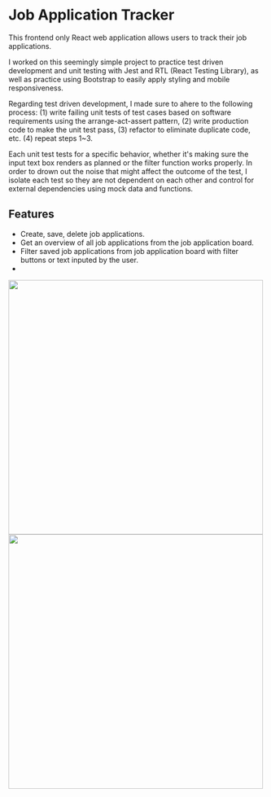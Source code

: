 
# Job Application Tracker

This frontend only React web application allows users to track their job applications.

I worked on this seemingly simple project to practice test driven development and unit testing with Jest 
and RTL (React Testing Library), as well as practice using Bootstrap to easily apply styling and mobile responsiveness.

Regarding test driven development, I made sure to ahere to the following process: 
(1) write failing unit tests of test cases based on software requirements
using the arrange-act-assert pattern, (2) write production code to make the unit test pass, (3) refactor to eliminate duplicate code, etc. (4) repeat steps 1~3.

Each unit test tests for a specific behavior, whether it's making sure the input 
text box renders as planned or the filter function works properly. In order to drown 
out the noise that might affect the outcome of the test, I isolate each test so they are 
not dependent on each other and control for external dependencies using mock data and 
functions. 






## Features

- Create, save, delete job applications.
- Get an overview of all job applications from the job application board. 
- Filter saved job applications from job application board with filter buttons or text inputed by the user.
- 
<span>
  <img src="https://user-images.githubusercontent.com/56822167/139295289-a4f8fc92-cb66-4599-a134-15f450b12cff.PNG" width="500"/>
  <img src="https://user-images.githubusercontent.com/56822167/139295297-7f176ef9-bca1-4aa0-9c37-eb0d09a238ee.PNG" width="500"/>
</span>
